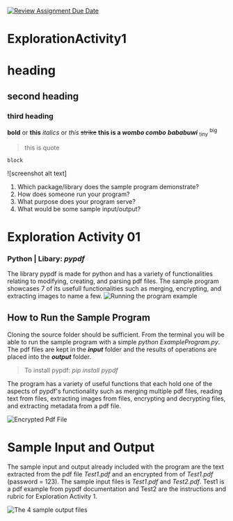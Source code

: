 [![Review Assignment Due Date](https://classroom.github.com/assets/deadline-readme-button-24ddc0f5d75046c5622901739e7c5dd533143b0c8e959d652212380cedb1ea36.svg)](https://classroom.github.com/a/oB7VDeFN)
# ExplorationActivity1

# heading
## second heading
### third heading
**bold** or __this__
*italics* or _this_
~~strike~~
**this is a _wombo combo_**
***bababuwi***
<sub>tiny</sub>
<sup>big</sup>
> this is quote

```
block
```

![screenshot alt text]



1. Which package/library does the sample program demonstrate?
2. How does someone run your program?
3. What purpose does your program serve?
4. What would be some sample input/output?


# Exploration Activity 01
### Python | Libary: *pypdf*
The library pypdf is made for python and has a variety of functionalities relating to modifying, creating, and parsing pdf files. The sample program showcases 7 of its usefull functionalities such as merging, encrypting, and extracting images to name a few.
![Running the program example](RunProgram.png)

## How to Run the Sample Program
Cloning the source folder should be sufficient. From the terminal you will be able to run the sample program with a simple *python ExampleProgram.py*. The pdf files are kept in the ***input*** folder and the results of operations are placed into the ***output*** folder.
> To install pypdf: *pip install pypdf*

The program has a variety of useful functions that each hold one of the aspects of pypdf's functionality such as merging multiple pdf files, reading text from files, extracting images from files, encrypting and decrypting files, and extracting metadata from a pdf file.

![Encrypted Pdf File](EncryptedFile.png)

# Sample Input and Output
The sample input and output already included with the program are the text extracted from the pdf file *Test1.pdf* and an encrypted from of *Test1.pdf* (password = 123). The sample input files is *Test1.pdf* and *Test2.pdf*. Test1 is a pdf example from pypdf documentation and Test2 are the instructions and rubric for Exploration Activity 1.

![The 4 sample output files](sampleOutput.png)